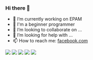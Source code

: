 ### Hi there 👋

- 🔭 I’m currently working on EPAM
- 🌱 I'm a beginner programmer
- 👯 I’m looking to collaborate on ...
- 🤔 I’m looking for help with ...
- 📫 How to reach me: [facebook.com](https://www.facebook.com/WebZar/)



![](https://github-profile-summary-cards.vercel.app/api/cards/profile-details?username=Webzarium&theme=solarized_dark)
![](https://github-profile-summary-cards.vercel.app/api/cards/most-commit-language?username=Webzarium&theme=solarized_dark)
![](https://github-profile-summary-cards.vercel.app/api/cards/repos-per-language?username=Webzarium&theme=solarized_dark)
![](https://github-profile-summary-cards.vercel.app/api/cards/stats?username=Webzarium&theme=solarized_dark)
![](https://github-profile-summary-cards.vercel.app/api/cards/productive-time?username=Webzarium&theme=solarized_dark)

<!--
**Webzarium/Webzarium** is a ✨ _special_ ✨ repository because its `README.md` (this file) appears on your GitHub profile.

Here are some ideas to get you started:

- 🔭 I’m currently working on ...
- 🌱 I’m currently learning ...
- 👯 I’m looking to collaborate on ...
- 🤔 I’m looking for help with ...
- 💬 Ask me about ...
- 📫 How to reach me: ...
- 😄 Pronouns: ...
- ⚡ Fun fact: ...
-->
